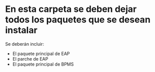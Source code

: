 # En esta carpeta se deben dejar todos los paquetes que se desean instalar

Se deberán incluir:
* El paquete principal de EAP
* El parche de EAP
* El paquete principal de BPMS
